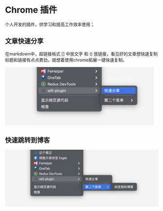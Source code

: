 # Chrome 插件

个人开发的插件，供学习和提高工作效率使用；


## 文章快速分享

在markdown中，超链接格式 [] 中放文字 和 () 放链接，看见好的文章想快速复制标题和链接有点点费劲，就想着使用chrome拓展一键快速复制。

![p](./moreDetails/img/22-10-19-1.png)


## 快速跳转到博客

![p](./moreDetails/img/22-10-19-2.png)


